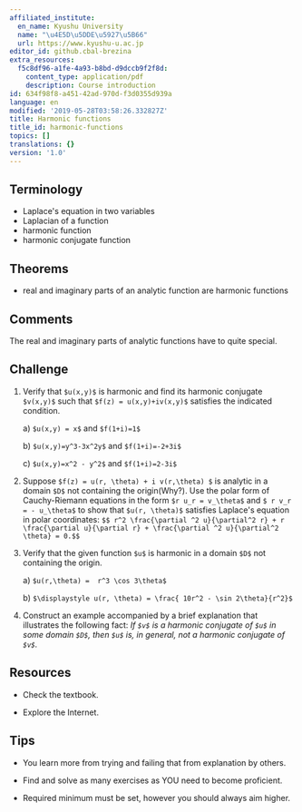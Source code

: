 ```yaml
---
affiliated_institute:
  en_name: Kyushu University
  name: "\u4E5D\u5DDE\u5927\u5B66"
  url: https://www.kyushu-u.ac.jp
editor_id: github.cbal-brezina
extra_resources:
  f5c8df96-a1fe-4a93-b8bd-d9dccb9f2f8d:
    content_type: application/pdf
    description: Course introduction
id: 634f98f8-a451-42ad-970d-f3d0355d939a
language: en
modified: '2019-05-28T03:58:26.332827Z'
title: Harmonic functions
title_id: harmonic-functions
topics: []
translations: {}
version: '1.0'
---
```


## Terminology 
- Laplace's equation in two variables
- Laplacian of a function
- harmonic function
- harmonic conjugate function



## Theorems

- real and imaginary parts of an analytic function are harmonic functions


## Comments

The real and imaginary parts of analytic functions have to quite special.





## Challenge

1.  Verify that `$u(x,y)$` is harmonic and find its harmonic conjugate `$v(x,y)$` such that `$f(z) = u(x,y)+iv(x,y)$` satisfies the indicated condition. 

    a) `$u(x,y) = x$` and `$f(1+i)=1$`
    
    b) `$u(x,y)=y^3-3x^2y$` and `$f(1+i)=-2+3i$`
    
    c)  `$u(x,y)=x^2 - y^2$` and  `$f(1+i)=2-3i$`
    
2. Suppose `$f(z) = u(r, \theta) + i v(r,\theta) $` is analytic in a domain `$D$` not containing the origin(Why?). Use the polar form of Cauchy-Riemann equations in the form `$r u_r = v_\theta$` and `$ r v_r = - u_\theta$` to show that `$u(r, \theta)$` satisfies Laplace's equation in  polar coordinates: `$$ r^2 \frac{\partial ^2 u}{\partial^2 r} + r \frac{\partial u}{\partial r} + \frac{\partial ^2 u}{\partial^2 \theta} = 0.$$`
    
3. Verify that the given function `$u$` is harmonic in a domain `$D$` not containing the origin.

    a) `$u(r,\theta) =  r^3 \cos 3\theta$`
    
    b) `$\displaystyle u(r, \theta) = \frac{ 10r^2 - \sin 2\theta}{r^2}$` 

4. Construct an example accompanied by a brief explanation that illustrates the following fact: *If `$v$` is a harmonic conjugate of `$u$` in some domain `$D$`, then `$u$` is, in general, not a harmonic conjugate of `$v$`.*
   



## Resources

- Check the textbook.


- Explore the Internet.


## Tips


- You learn more from trying and failing that from  explanation by others.

- Find and solve as many exercises as YOU need to become proficient.

- Required minimum must be set, however you should always aim higher.






